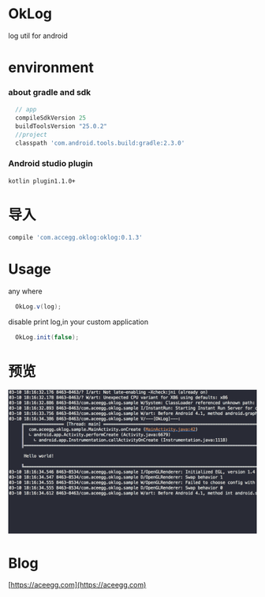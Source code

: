 # OkLog
log util for android

# environment
### about gradle and sdk
```gradle
  // app
  compileSdkVersion 25
  buildToolsVersion "25.0.2"
  //project
  classpath 'com.android.tools.build:gradle:2.3.0'
```
### Android studio plugin
`kotlin plugin1.1.0+`

# 导入
```gradle
compile 'com.accegg.oklog:oklog:0.1.3'
```
# Usage
any where
```java
  OkLog.v(log);
```
disable print log,in your custom application
```java
  OkLog.init(false);
```
# 预览
![](https://github.com/imcloud/OkLog/blob/master/Screenshot/log.png)
# Blog
[https://aceegg.com](https://aceegg.com)

